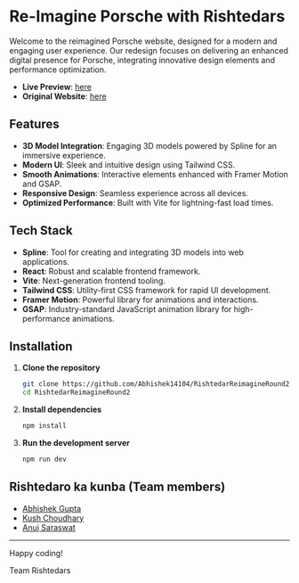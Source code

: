 # Re-Imagine Porsche with Rishtedars
Welcome to the reimagined Porsche website, designed for a modern and engaging user experience. Our redesign focuses on delivering an enhanced digital presence for Porsche, integrating innovative design elements and performance optimization.

- **Live Preview**: [here](https://rishtedar-reimagine-round2.vercel.app/)
- **Original Website**: [here](https://www.porsche.com/)

## Features

- **3D Model Integration**: Engaging 3D models powered by Spline for an immersive experience.
- **Modern UI**: Sleek and intuitive design using Tailwind CSS.
- **Smooth Animations**: Interactive elements enhanced with Framer Motion and GSAP.
- **Responsive Design**: Seamless experience across all devices.
- **Optimized Performance**: Built with Vite for lightning-fast load times.

## Tech Stack

- **Spline**: Tool for creating and integrating 3D models into web applications.
- **React**: Robust and scalable frontend framework.
- **Vite**: Next-generation frontend tooling.
- **Tailwind CSS**: Utility-first CSS framework for rapid UI development.
- **Framer Motion**: Powerful library for animations and interactions.
- **GSAP**: Industry-standard JavaScript animation library for high-performance animations.

## Installation

1. **Clone the repository**
    ```bash
    git clone https://github.com/Abhishek14104/RishtedarReimagineRound2.git
    cd RishtedarReimagineRound2
    ```

2. **Install dependencies**
    ```bash
    npm install
    ```

3. **Run the development server**
    ```bash
    npm run dev
    ```

## Rishtedaro ka kunba (Team members)

- [Abhishek Gupta](https://github.com/Abhishek14104)
- [Kush Choudhary](https://github.com/kushchoudhary98)
- [Anuj Saraswat](https://github.com/anujs15)

---

Happy coding!

Team Rishtedars

